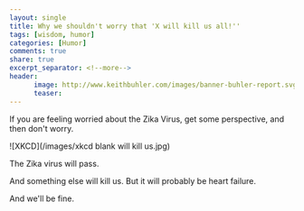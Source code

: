 ```yaml
---
layout: single
title: Why we shouldn't worry that 'X will kill us all!''
tags: [wisdom, humor]
categories: [Humor]
comments: true
share: true
excerpt_separator: <!--more-->
header:
      image: http://www.keithbuhler.com/images/banner-buhler-report.svg
      teaser: 
---
```



If you are feeling worried about the Zika Virus, get some perspective, and then don't worry. 

![XKCD](/images/xkcd blank will kill us.jpg)

<!--more-->

The Zika virus will pass. 

And something else will kill us. But it will probably be heart failure. 

And we'll be fine. 
